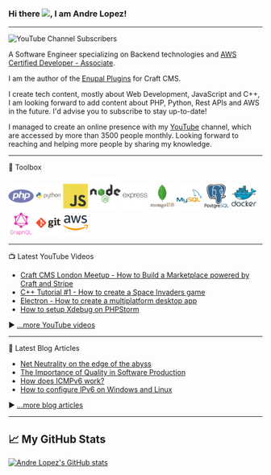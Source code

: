 ### Hi there <img src="https://raw.githubusercontent.com/MartinHeinz/MartinHeinz/master/wave.gif" width="30px">, I am Andre Lopez!

---

![YouTube Channel Subscribers](https://img.shields.io/youtube/channel/subscribers/UC0YGIh4KcHF7XUmsUB7fyBQ?label=Youtube%20Subscribers&style=social)

A Software Engineer specializing on Backend technologies and [AWS Certified Developer - Associate](https://www.credly.com/badges/7e495c50-77ab-4e43-bfe4-e1fa67d7c6e2/public_url).

I am the author of the [Enupal Plugins](https://plugins.craftcms.com/developer/418) for Craft CMS.

I create tech content, mostly about Web Development, JavaScript and C++, I am looking forward to add content about PHP, Python, Rest APIs and AWS in the future. I'd advise you to subscribe to stay up-to-date!

I managed to create an online presence with my [YouTube](hhttps://www.youtube.com/c/Enupal) channel, which are accessed by more than 3500 people monthly. Looking forward to reaching and helping more people by sharing my knowledge.

---

🧰 Toolbox

<img src="https://github.com/devicons/devicon/blob/master/icons/php/php-plain.svg" alt="PHP" width="50" height="50"/> <img src="https://github.com/devicons/devicon/blob/master/icons/python/python-original-wordmark.svg" alt="Python" width="50" height="50"/> <img src="https://github.com/devicons/devicon/blob/master/icons/javascript/javascript-original.svg" alt="JavaScript" width="50" height="50"/>  <img src="https://github.com/devicons/devicon/blob/master/icons/nodejs/nodejs-original-wordmark.svg" alt="NodeJS" width="60" height="60"/> <img src="https://github.com/devicons/devicon/blob/master/icons/express/express-original-wordmark.svg" alt="ExpressJS" width="50" height="50"/> <img src="https://github.com/devicons/devicon/blob/master/icons/mongodb/mongodb-original-wordmark.svg" alt="MongoDB" width="50" height="50"/> <img src="https://github.com/devicons/devicon/blob/master/icons/mysql/mysql-original-wordmark.svg" alt="MySql" width="50" height="50"/> <img src="https://github.com/devicons/devicon/blob/master/icons/postgresql/postgresql-original-wordmark.svg" alt="PostgreSQL" width="50" height="50"/> <img src="https://github.com/devicons/devicon/blob/master/icons/docker/docker-original-wordmark.svg" alt="Docker" width="50" height="50"/> <img src="https://github.com/devicons/devicon/blob/master/icons/graphql/graphql-plain-wordmark.svg" alt="Graphql" width="50" height="50"/> <img src="https://github.com/devicons/devicon/blob/master/icons/git/git-original-wordmark.svg" alt="Git" width="50" height="50"/> <img src="https://github.com/devicons/devicon/blob/master/icons/amazonwebservices/amazonwebservices-original-wordmark.svg" alt="AWS" width="50" height="50"/>

---

📺 Latest YouTube Videos

<!-- YOUTUBE-VIDEOS-LIST:START -->
- [Craft CMS London Meetup - How to Build a Marketplace powered by Craft and Stripe](https://www.youtube.com/watch?v=Ps18Ds9t7yo)
- [C++ Tutorial #1 - How to create a Space Invaders game](https://www.youtube.com/watch?v=JUhtQU9KJRw)
- [Electron - How to create a multiplatform desktop app](https://www.youtube.com/watch?v=NNLNpfSV8LE)
- [How to setup Xdebug on PHPStorm](https://www.youtube.com/watch?v=5qQ2K76OhYI)
<!-- YOUTUBE-VIDEOS-LIST:END -->


▶ [...more YouTube videos](https://www.youtube.com/channel/UC0YGIh4KcHF7XUmsUB7fyBQ?sub_confirmation=1)

---

📘 Latest Blog Articles

<!-- BLOG-POST-LIST:START -->
- [Net Neutrality on the edge of the abyss](https://enupal.com/blog/neutralidad-de-la-red-al-borde-del-abismo)
- [The Importance of Quality in Software Production](https://enupal.com/blog/la-importancia-de-la-calidad-en-la-produccion-de-software)
- [How does ICMPv6 work?](https://enupal.com/blog/como-funciona-icmpv6)
- [How to configure IPv6 on Windows and Linux](https://enupal.com/blog/configurar-ipv6-en-windows-y-linux)
<!-- BLOG-POST-LIST:END -->

▶ [...more blog articles](https://enupal.com/blog/category/software)

---

## &#x1f4c8; My GitHub Stats

[![Andre Lopez's GitHub stats](https://github-readme-stats.vercel.app/api?username=andrelopez&theme=radical)](https://github.com/anuraghazra/github-readme-stats)


<!--
**catalinpit/catalinpit** is a ✨ _special_ ✨ repository because its `README.md` (this file) appears on your GitHub profile.

Here are some ideas to get you started:

- 🔭 I’m currently working on ...
- 🌱 I’m currently learning ...
- 👯 I’m looking to collaborate on ...
- 🤔 I’m looking for help with ...
- 💬 Ask me about ...
- 📫 How to reach me: ...
- 😄 Pronouns: ...
- ⚡ Fun fact: ...
-->
